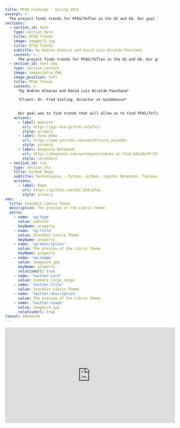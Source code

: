 ```yaml
---
title: PFSA Findings - Spring 2022
excerpt: >-
  The project finds trends for PFAS/Teflon in the US and GA. Our goal is to be able to prevent any harm to people from PFAS at any site and find the offenders causing it.
sections:
  - section_id: hero
    type: section_hero
    title: PFSA Trends
    image: images/5.jpg
    title: PFSA Trends
    subtitle: by Andres Almaraz and David Luis Hiraldo-Panchana
    content: >-
      The project finds trends for PFAS/Teflon in the US and GA. Our goal is to be able to prevent any harm to people from PFAS at any site and find the offenders causing it.
  - section_id: text-img
    type: section_content
    image: images/pfsa.PNG
    image_position: left
    title: PFSA Trends 
    content: >-
      *by Andres Almaraz and David Luis Hiraldo-Panchana*    
      
      *Client: Dr. Fred Sieling, Director at Guidehouse*  
      
      
      Our goal was to find trends that will allow us to find PFAS/Teflon in US and GA. It is a manufactured chemical that can cause serious health issues if it enters a person's blood system. Teflon which can contain a chemical of PFAS and can be found on materials like nonstick pan or water repellent clothing. The chemical can never fully go away since it stays wherever it is left whether it is in the air, water, or someone’s body. In addition to our goal, we want to be able to prevent any harm to people from PFAS at any site and find the offenders causing it.
    actions:
      - label: Website
        url: https://ggc-dsa.github.io/pfas/
        style: primary
      - label: View Demo
        url: https://www.youtube.com/watch?v=xrL_Gv2wUks
        style: primary
      - label: Deepnote Notebook
        url: https://deepnote.com/workspace/andres-al-71a4-641a0af0-55f4-45b5-b3cd-3b9eadbe9894/project/Capstone-1c411a1a-39b3-482a-9f41-b53f24acaa96/notebook/Capstone-6003edde86c04fac8d3d68d647e3a29d
        style: secondary
  - section_id: cta
    type: section_cta
    title: GitHub Repo
    subtitle: Technologies - Python, GitHub, Jupyter Notebook, Tableau, Deepnote, Bootstrap, HTML
    actions:
      - label: Repo
        url: https://github.com/GGC-DSA/pfas
        style: primary
seo:
  title: Stackbit Libris Theme
  description: The preview of the Libris theme
  extra:
    - name: 'og:type'
      value: website
      keyName: property
    - name: 'og:title'
      value: Stackbit Libris Theme
      keyName: property
    - name: 'og:description'
      value: The preview of the Libris theme
      keyName: property
    - name: 'og:image'
      value: images/4.jpg
      keyName: property
      relativeUrl: true
    - name: 'twitter:card'
      value: summary_large_image
    - name: 'twitter:title'
      value: Stackbit Libris Theme
    - name: 'twitter:description'
      value: The preview of the Libris theme
    - name: 'twitter:image'
      value: images/4.jpg
      relativeUrl: true
layout: advanced
---
```

<iframe width="560" height="315" src="https://www.youtube.com/embed/8uuFIi-ghPI" frameborder="0" allow="accelerometer; autoplay; clipboard-write; encrypted-media; gyroscope; picture-in-picture" allowfullscreen></iframe>

